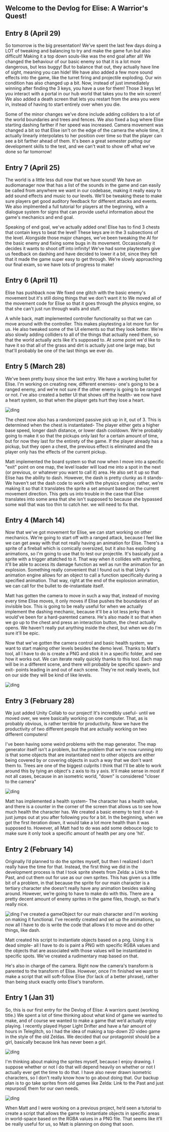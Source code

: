 ## Welcome to the Devlog for Elise: A Warrior's Quest!

## Entry 8 (April 29)
So tomorrow is the big presentation! We've spent the last few days doing a LOT of tweaking and balancing to try and make the game fun but also difficult! Making it a top down souls-like was the end goal after all! We changed the behaviour of our basic enemy so that it is a lot more dangerous, but less buggy! But to balance that out, they actually have line of sight, meaning you can hide! We have also added a few more sound effects into the game, like the turret firing and projectile exploding. Our win condition has also changed up a bit. Now, instead of just immediately winning after finding the 3 keys, you have a use for them! Those 3 keys let you interact with a portal in our hub world that takes you to the win screen! We also added a death screen that lets you restart from the area you were in, instead of having to start entirely over when you die. 

Some of the minor changes we've done include adding colliders to a lot of the world boundaries and trees and fences. We also fixed a bug where Elise starting dashing farther if her speed was increased. Camera movement was changed a bit so that Elise isn't on the edge of the camera the whole time, it actually linearly interpolates to her position over time so that the player can see a bit farther ahead of them. It's been a great semester putting our development skills to the test, and we can't wait to show off what we've done so far tomorrow! 

## Entry 7 (April 25)
The world is a little less dull now that we have sound! We have an audiomanager now that has a list of the sounds in the game and can easily be called from anywhere we want in our codebase, making it really easy to add sound effects and music to our levels. 
We'll be tweaking these to make sure players get good auditory feedback for different attacks and events. We also implmented a full tutorial for players at the beginning, with a dialogue system for signs that can provide useful information about the game's mechanics and end goal.

Speaking of end goal, we've actually added one! Elise has to find 3 chests that contain keys to beat the level! These keys are in the 3 subsections of the level. Alongside those major changes, we've been tweaking the AI for the basic enemy and fixing some bugs in its movement. Occassionally it decides it wants to shoot off into infinity! We've had some playtesters give us feedback on dashing and have decided to lower it a bit, since they felt that it made the game super easy to get through. We're slowly approaching our final exam, so we have lots of progress to make! 

## Entry 6 (April 11)
Elise has pushback now We fixed one glitch with the basic enemy's movement but it's still doing things 
that we don't want it to We moved all of the movement code for Elise so that it goes through the physics 
engine, so that she can't just run through walls and stuff.

A while back, matt implemented controller functionality so that we can move around with the controller. This 
makes playtesting a lot more fun for us. He also tweaked some of the UI elements so that they look better.
We're also slowly adding colliders to all of the things that actually need them, so that the world actually
acts like it's supposed to. At some point we'd like to have it so that all of the grass and dirt is 
actually just one large map, but that'll probably be one of the last things we ever do. 

## Entry 5 (March 28)
We've been pretty busy since the last entry. We have a working bullet for Elise. I'm working on creating new, 
different enemies- one's going to be a ranged enemy, and we're not sure if the other enemy is going to be 
ranged or not. I've also created a better UI that shows off the health- we now have a heart system, so that
when the player gets hurt they lose a heart. 

![ding](https://yashbhosale.github.io/yashandmattareawesome/images/turret.png)

The chest now also has a randomized passive pick up in it, out of 3. This is determined when the chest is
instantiated- The player either gets a higher base speed, longer dash distance, or lower dash cooldown. 
We're probably going to make it so that the pickups only last for a certain amount of time, but for now
they last for the entirety of the game. If the player already has a pickup, but they open a chest, the
previous effect is eliminated and the player only has the effects of the current pickup.

Matt implemented the board system so that now when I move into a specific "exit" point on one map, the 
level loader will load me into a spot in the next (or previous, or whatever you want to call it) area. 
He also set it up so that Elise has the ability to dash. However, the dash is pretty clunky as it stands-
We haven't set the dash code to work with the physics engine; rather, we're making it so that it translates the 
sprite a set amount based on the current movement direction. This gets us into trouble in the case that 
Elise translates into some area that she isn't supposed to because she bypassed some wall that was too thin
to catch her. we will need to fix that. 

## Entry 4 (March 14)
Now that we've got movement for Elise, we can start working on other mechanics. We're going to start off with a ranged attack,
because I feel like we can get away with that not really having an animation for Elise. There's a sprite of a fireball which is 
comically oversized, but it also has exploding animations, so I'm going to use that to test our projectile. It's basically just
a sprite with a trigger attatched to it. That way when it collides with anything, it'll be able to access its damage function as well
as run the animation for an explosion. Something really convenient that I found out is that Unity's animation engine allows for 
an object to call a function specifically during a specified animation. That way, right at the end of the explosion animation, 
we can call for the bullet to de-instantiate itself.

Matt has gotten the camera to move in such a way that, instead of moving every time Elise moves, it only moves if Elise pushes the 
boundaries of an invisible box. This is going to be really useful for when we actually implement the dashing mechanic, because it'll
be a lot less jerky than it would've been for a hard-parented camera. He's also made it so that when we go up to the chest and press
an interaction button, the chest actually opens. We haven't really put anything inside the chest, but when we do I'm sure it'll be 
epic. 

Now that we've gotten the camera control and basic health system, we want to start making other levels besides 
the demo level. Thanks to Matt's tool, all I have to do is create a PNG and stick it in a specific folder, and
see how it works out. We can iterate really quickly thanks to this tool. Each map will be in a different scene,
and there will probably be specific spawn- and exit- points leading in and out of each scene. They're not really
levels, but on our side they will be kind of like levels.

![ding](https://yashbhosale.github.io/yashandmattareawesome/images/area5.png)

## Entry 3 (February 28)
We just added Unity Collab to our project! It's incredibly useful- until we moved over, we were basically working
on one computer. That, as is probably obvious, is rather terrible for productivity. Now we have the productivity
of two different people that are actually working on two different computers!

I've been having some weird problems with the map generator. The map generator itself isn't a problem, but the
problem that we're now running into is that some objects that are instantiated next to other objects are either
being covered by or covering objects in such a way that we don't want them to. Trees are one of the biggest culprits
I think that I'll be able to work around this by tying an object's z axis to its y axis. It'll make sense in most 
if not all cases, because in an isometric world, "down" is considered "closer to the camera"


![ding](https://yashbhosale.github.io/yashandmattareawesome/images/Trees.png)

Matt has implemented a health system- The character has a health value, and there is a counter in the corner of 
the screen that allows us to see how much health the character has. We created a basic enemy to test it out- it just
jumps out at you after following you for a bit. In the beginning, when we got the first iteration down, it would take
a lot more health than it was supposed to. However, all Matt had to do was add some debouce logic to make sure it only
took a specific amount of health per any one 'hit'.



## Entry 2 (February 14)
Originally I’d planned to do the sprites myself, but then I realized I don’t really have the time for that. 
Instead, the first thing we did in the development process is that I took sprite sheets from Zelda: a Link to 
the Past, and cut them out for use as our own sprites. This has given us a little bit of a problem, in that 
because the sprite for our main character is a tertiary character she doesn’t really have any animation 
besides walking around. However, we’re going to have to make do with this. There are a pretty decent amount of
enemy sprites in the game files, though, so that's really nice.

![ding](https://yashbhosale.github.io/yashandmattareawesome/images/someNPCs.png)
I've created a gameObject for our main character and I'm working on making it functional. I've recently created and
set up the animations, so now all I have to do is write the code that allows it to move and do other things, like dash.


Matt created his script to instantiate objects based on a png. Using it is dead simple- all I have to do is
paint a PNG with specific RGBA values and the objects that are associated with those values will be instantiated
in specific spots. We've created a rudimentary map based on that.

He's also in charge of the camera. Right now the camera's transform is parented to the transform of Elise. However,
once I'm finished we want to make a script that will soft-follow Elise (for lack of a better phrase), rather than
being stuck exactly onto Elise's transform. 


## Entry 1 (Jan 31)
So, this is our first entry for the Devlog of Elise: A warriors quest (working title.) We spent a lot of time 
thinking about what kind of game we wanted to make, and of course we wanted to make a game that we’d actually 
enjoy playing. I recently played Hyper Light Drifter and have a fair amount of hours in Teleglitch, so I had 
the idea of making a top-down 2D video game in the style of the old Zeldas. We decided that our protagonist 
should be a girl, basically because link has never been a girl.

![ding](https://yashbhosale.github.io/yashandmattareawesome/images/woofwoof.png)


I'm thinking about making the sprites myself, because I enjoy drawing. I suppose whether or not I do that will depend heavily on
whether or not I actually ever get the time to do that. I have also never drawn isometric characters, so I don't
really know how to go about doing that. Our backup plan is to go take sprites from old games like Zelda: Link to the Past and
just repurposE them for our own needs.


![ding](https://yashbhosale.github.io/yashandmattareawesome/images/screenshot.png)

When Matt and I were working on a previous project, he’d seen a tutorial to create a script that allows the
game to instantiate objects in specific areas in world-space based on the RGBA values in a PNG file. That
seems like it’ll be really useful for us, so Matt is planning on doing that soon.
